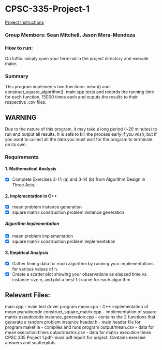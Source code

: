 # CPSC-335-Project-1
[Project Instructions](https://docs.google.com/document/d/1a3JfD7LjDi9K8QgtjcS6Ifrtpq-uRkrxaz7XSAEW2u0/edit)
### Group Members: Sean Mitchell, Jason Mora-Mendoza

### How to run:
On tuffix: simply open your terminal in the project directory and execute make.
### Summary
This program implements two functions: mean() and construct_square_algorithm(). main.cpp tests and records the running time for each function, 15000 times each and ouputs the results to their respective .csv files.
## WARNING
Due to the nature of this program, it may take a long period (~20 minutes) to run and output all results. It is safe to kill the process early if you wish, but if you want to collect all the data you must wait for the program to terminate on its own.
### Requirements
#### 1. Mathematical Analysis
- [x] Complete Exercises 3-14 (a) and 3-14 (b) from Algorithm Design in Three Acts.
#### 2. Implementation in C++
- [x] mean problem instance generation
- [x] square matrix construction problem instance generation
##### Algorithm Implementation
- [x] mean problem implementation
- [x] square matrix construction problem implementation
#### 3. Empirical Analysis
- [x] Gather timing data for each algorithm by running your implementations for various values of n.
- [x] Create a scatter plot showing your observations as elapsed time vs. instance size n, and plot a best-fit curve for each algorithm

## Relevant Files:
main.cpp - main test driver program
mean.cpp - C++ implementation of mean pseudocode
construct_square_matrix.cpp - implementation of square matrix pseudocode
instance_generation.cpp - contains the 2 functions that generate a random problem instance
header.h - main header file for program
makefile - compiles and runs program
output/mean.csv - data for mean execution times
output/matrix.csv - data for matrix execution times
CPSC 335 Project 1.pdf- main pdf report for project. Contains exercise answers and scatterplots
